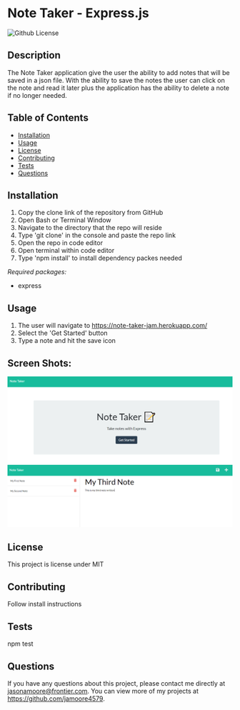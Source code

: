 # Note Taker - Express.js
  ![Github License](http://img.shields.io/badge/license-MIT-blue.svg)
  

  ## Description
  The Note Taker application give the user the ability to add notes that will be saved in a json file. With the ability to save the notes the user can click on the note and read it later plus the application has the ability to delete a note if no longer needed.

  ## Table of Contents
  * [Installation](#installation)
  * [Usage](#usage)
  * [License](#license)
  * [Contributing](#contributing)
  * [Tests](#tests)
  * [Questions](#questions)
  
  ## Installation
  1. Copy the clone link of the repository from GitHub 
  2. Open Bash or Terminal Window 
  3. Navigate to the directory that the repo will reside 
  4. Type 'git clone' in the console and paste the repo link 
  5. Open the repo in code editor 
  6. Open terminal within code editor 
  7. Type 'npm install' to install dependency packes needed

  *Required packages:*
  * express

  ## Usage
  1. The user will navigate to https://note-taker-jam.herokuapp.com/
  2. Select the 'Get Started' button
  3. Type a note and hit the save icon

  ## Screen Shots:

  <img src="./public/assets/img/Note_Take_Landing_Page_Screenshot.PNG">

  <img src="./public/assets/img/Note_Take_Screenshot.PNG">

  ## License
  This project is license under MIT

  ## Contributing
  Follow install instructions

  ## Tests
  npm test

  ## Questions
  If you have any questions about this project, please contact me directly at jasonamoore@frontier.com. You can view more of my projects at https://github.com/jamoore4579.
  
